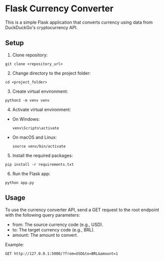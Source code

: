 # Flask Currency Converter

This is a simple Flask application that converts currency using data from DuckDuckGo's cryptocurrency API.

## Setup

1. Clone repository:
```
git clone <repository_url>
```
2. Change directory to the project folder:

```
cd <project_folder>
```

3. Create virtual environment:
```
python3 -m venv venv
```
4. Activate virtual environment:
- On Windows:
    ```
    venv\Scripts\activate
    ```
- On macOS and Linux:
    ```
    source venv/bin/activate
    ```

5. Install the required packages:
```
pip install -r requirements.txt
```

6. Run the Flask app:
```
python app.py
```

## Usage
To use the currency converter API, send a GET request to the root endpoint with the following query parameters:

- from: The source currency code (e.g., USD).
- to: The target currency code (e.g., BRL).
- amount: The amount to convert.

Example:
```vbnet
GET http://127.0.0.1:5000/?from=USD&to=BRL&amount=1
```